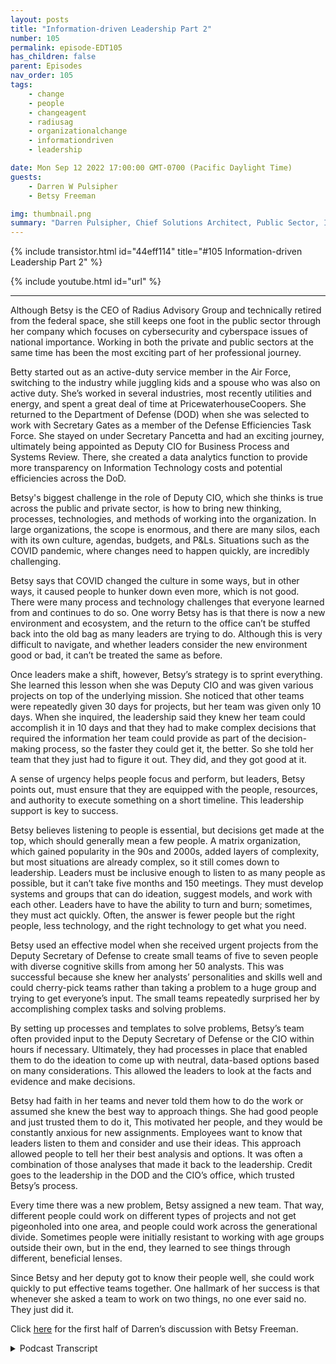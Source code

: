 ```yaml
---
layout: posts
title: "Information-driven Leadership Part 2"
number: 105
permalink: episode-EDT105
has_children: false
parent: Episodes
nav_order: 105
tags:
    - change
    - people
    - changeagent
    - radiusag
    - organizationalchange
    - informationdriven
    - leadership

date: Mon Sep 12 2022 17:00:00 GMT-0700 (Pacific Daylight Time)
guests:
    - Darren W Pulsipher
    - Betsy Freeman

img: thumbnail.png
summary: "Darren Pulsipher, Chief Solutions Architect, Public Sector, Intel continues his talk with Betsy Freeman, CEO of Radius Advisory Group, about her experience as an information-driven leader in the public and private sectors. Part two of two."
---
```


{% include transistor.html id="44eff114" title="#105 Information-driven Leadership Part 2" %}

{% include youtube.html id="url" %}

---

Although Betsy is the CEO of Radius Advisory Group and technically retired from the federal space, she still keeps one foot in the public sector through her company which focuses on cybersecurity and cyberspace issues of national importance. Working in both the private and public sectors at the same time has been the most exciting part of her professional journey.

Betty started out as an active-duty service member in the Air Force, switching to the industry while juggling kids and a spouse who was also on active duty. She’s worked in several industries, most recently utilities and energy, and spent a great deal of time at PricewaterhouseCoopers. She returned to the Department of Defense (DOD) when she was selected to work with Secretary Gates as a member of the Defense Efficiencies Task Force.  She stayed on under Secretary Pancetta and had an exciting journey, ultimately being appointed as Deputy CIO for Business Process and Systems Review. There, she created a data analytics function to provide more transparency on Information Technology costs and potential efficiencies across the DoD.

Betsy's biggest challenge in the role of Deputy CIO, which she thinks is true across the public and private sector, is how to bring new thinking, processes, technologies, and methods of working into the organization. In large organizations, the scope is enormous, and there are many silos, each with its own culture, agendas, budgets, and P&Ls. Situations such as the COVID pandemic, where changes need to happen quickly, are incredibly challenging.

Betsy says that COVID changed the culture in some ways, but in other ways, it caused people to hunker down even more, which is not good. There were many process and technology challenges that everyone learned from and continues to do so. One worry Betsy has is that there is now a new environment and ecosystem, and the return to the office can’t be stuffed back into the old bag as many leaders are trying to do. Although this is very difficult to navigate, and whether leaders consider the new environment good or bad, it can’t be treated the same as before.

Once leaders make a shift, however, Betsy’s strategy is to sprint everything. She learned this lesson when she was Deputy CIO and was given various projects on top of the underlying mission. She noticed that other teams were repeatedly given 30 days for projects, but her team was given only 10 days. When she inquired, the leadership said they knew her team could accomplish it in 10 days and that they had to make complex decisions that required the information her team could provide as part of the decision-making process, so the faster they could get it, the better. So she told her team that they just had to figure it out. They did, and they got good at it.

A sense of urgency helps people focus and perform, but leaders, Betsy points out, must ensure that they are equipped with the people, resources, and authority to execute something on a short timeline. This leadership support is key to success.

Betsy believes listening to people is essential, but decisions get made at the top, which should generally mean a few people. A matrix organization, which gained popularity in the 90s and 2000s, added layers of complexity, but most situations are already complex, so it still comes down to leadership. Leaders must be inclusive enough to listen to as many people as possible, but it can’t take five months and 150 meetings. They must develop systems and groups that can do ideation, suggest models, and work with each other. Leaders have to have the ability to turn and burn; sometimes, they must act quickly. Often, the answer is fewer people but the right people, less technology, and the right technology to get what you need.

Betsy used an effective model when she received urgent projects from the Deputy Secretary of Defense to create small teams of five to seven people with diverse cognitive skills from among her 50 analysts. This was successful because she knew her analysts’ personalities and skills well and could cherry-pick teams rather than taking a problem to a huge group and trying to get everyone’s input. The small teams repeatedly surprised her by accomplishing complex tasks and solving problems.

By setting up processes and templates to solve problems, Betsy’s team often provided input to the Deputy Secretary of Defense or the CIO within hours if necessary. Ultimately, they had processes in place that enabled them to do the ideation to come up with neutral, data-based options based on many considerations. This allowed the leaders to look at the facts and evidence and make decisions.

Betsy had faith in her teams and never told them how to do the work or assumed she knew the best way to approach things. She had good people and just trusted them to do it, This motivated her people, and they would be constantly anxious for new assignments. Employees want to know that leaders listen to them and consider and use their ideas. This approach allowed people to tell her their best analysis and options. It was often a combination of those analyses that made it back to the leadership. Credit goes to the leadership in the DOD and the CIO’s office, which trusted Betsy’s process.

Every time there was a new problem, Betsy assigned a new team. That way, different people could work on different types of projects and not get pigeonholed into one area, and people could work across the generational divide. Sometimes people were initially resistant to working with age groups outside their own, but in the end, they learned to see things through different, beneficial lenses.

Since Betsy and her deputy got to know their people well, she could work quickly to put effective teams together. One hallmark of her success is that whenever she asked a team to work on two things, no one ever said no. They just did it.

Click [here](episode-EDT104) for the first half of Darren’s discussion with Betsy Freeman. 


<details>
<summary> Podcast Transcript </summary>

<p>﻿1</p>
<p>Hello, thisis Darren Pulsipher, chief solutionarchitect of public sector at Intel.</p>
<p>And welcome to Embracing</p>
<p>Digital Transformation,where we investigate effective change,leveragingpeople, process and technology.</p>
<p>On today's episode, Information</p>
<p>Driven Leadership Parttwo with Betsy Freeman.</p>
<p>Tell me, tell me some of the thingsthat didn't work out for youor that you went down one route.</p>
<p>You go, wow, that wasthat didn't quite work out.</p>
<p>Did you have any experience like that?</p>
<p>I had a lot of that.</p>
<p>And and I will tell you,my my leadership experienceis that I'm still in the learning mode.</p>
<p>I think I unfortunately,</p>
<p>I don't think I'll ever mature enough.</p>
<p>I'll be in the learning mode for forever.</p>
<p>I'll give credit to being ableto survive the mistakes.</p>
<p>And there were manybecause we had no guardrails,we just kind of put two bumpers in placeand we started driving the cardown the highwayat a very high rate of speed.</p>
<p>And we dropped awe dropped a Porsche engineinto a VW body.</p>
<p>Okay.</p>
<p>So we were we were not at allwhere we thought we would bewhen we started this.</p>
<p>But the credit goes really to my team whowho did a lot of work and learned with meabout taking hits when you were wrong.</p>
<p>I went in with the premisethat if we failedat something, it wasn't going to bethe end of what we were going to do.</p>
<p>And people were, of course,very worried about that.</p>
<p>Right.</p>
<p>And so we kind of hadthis instant reaction when we started out,geez, I don't want to tell herif we couldn't get itor if we did it wrong,and now we've got to go back and do it.</p>
<p>And we can't make the ten days.</p>
<p>And so they just didn't want to.</p>
<p>So I just kind of got rid of that.</p>
<p>Darren And I got rid of it because notbecause I had some great leadership skill,but because the environmentin which I was inwhich my leadership allowed us to beand allowed us to rest, they enabled that.</p>
<p>I got myselfchewed out by some very high level peopleat the Pentagonon the evening and oftentimesin front of of my my entire team,</p>
<p>I used to take my entire team inwhoever was on an analyst groupto do a particular problem.</p>
<p>We went into briefing to the CIO beforeit went to the deputy secretaryor the secretary,and it always madeeverybody in the front office very madbecause I took 35 people in there.</p>
<p>Right, because I put everybodythat did anything, any support,any whatever,and not just the core team, right?</p>
<p>Because we were all involvedin all of the work.</p>
<p>It's all success or failureand we're all in it together.</p>
<p>And but they would see meget chewed out badlyknowing how much we did.</p>
<p>And what I figured outvery quickly is I couldn't blink.</p>
<p>I just took it and said, You're right,we should have done it this way.</p>
<p>I didn't offer an excuse.</p>
<p>I didn't defend myself.</p>
<p>I just took it and said, You know what?</p>
<p>We didn't get it right.</p>
<p>We'll go back and we will get it right.</p>
<p>And we'd go backand they'd all be apologizing.</p>
<p>And I'd say,</p>
<p>No, you didn't do anything wrong.</p>
<p>We just missed the mark,so let's just keep going.</p>
<p>And they're like,</p>
<p>Okay, so we just went back at itand then we learned something even better.</p>
<p>And so Betsy, that's an incredible lessonthat you taughtyour staff that brilliant.</p>
<p>Right?</p>
<p>Because a lot of times when you go inand you get railed,then you have to come back inthrough your own filters, figure outhow you're going to communicateto the team that we missed the mark.</p>
<p>Instead, they got to heardirectly from the customer.</p>
<p>That's right.</p>
<p>And again, to credit the leadership there,</p>
<p>I had the agreement with the CIOand the principal deputythat if we ever did screw something up,which,like I said,we did on on a number of occasions,that if they were going toif they were going to correct me there,</p>
<p>I didn't I didn't care thatthey corrected me in front of the team,but I wanted them to correct meas the leader and not the team.</p>
<p>And to the creditof both of those leaders,they made a point of just chewingthe living daylights out of me.</p>
<p>And then in the next breath,they would say, and team,you did every thingyou were supposed to do.</p>
<p>Here we see the level of analysis.</p>
<p>We see the level of this, whatever. Right.</p>
<p>And so it didn't</p>
<p>I was worried the first time that happenedit was going to be about the leadersfailure.</p>
<p>It wasn't.</p>
<p>The team saw it and they internalizedand they went, if she failed, we failed.</p>
<p>Right.</p>
<p>And I said, well, you know,so we fell together.</p>
<p>We went togetherand we just kind of went on.</p>
<p>It just went, What.</p>
<p>Are you going to write a book? Betsy?</p>
<p>You need to write a book about this stuff.</p>
<p>Yeah, I seriously, I've never met a leaderthat ever did that.</p>
<p>Like I say, it was only because</p>
<p>I was in an environmentwith leaders above methat allowed me to do that, allowed.</p>
<p>It to happen.</p>
<p>I think it's</p>
<p>I think it's a brilliant techniquebecause theyyour team gets to see you as the leader.</p>
<p>I am responsible. Right?</p>
<p>If we didn't hit it as a team,that's my fault.</p>
<p>Well, it is ultimately.</p>
<p>No, ultimately.</p>
<p>And ultimately,you're the one that's accountable.</p>
<p>I think it goes back to the thread</p>
<p>I keep coming back to.</p>
<p>And that's the thing on leadershipbecause at the end of the day,if you're not down in it enough to knowand I get it, you know,organizations are big and they're complexand I only had a team of 50 people there.</p>
<p>But at the end of the day,the outreach that we did from there acrossall of the Department of Defense,it there has to besome ability to take yourselfand put yourself into wherepeople are thinking through those issuesif you want to understand themas the leader.</p>
<p>And it does make you accessible,you have to be accessible.</p>
<p>You have to be accountableand responsible.</p>
<p>And they have to see you be accountable.</p>
<p>Right.</p>
<p>Because if you want themto be accountable, responsible,they got to see you do it.</p>
<p>Yeah.</p>
<p>And if you do it,if they don't see you do it,they have no incentiveand no reason to do it themselves.</p>
<p>They really don't in my personal things.</p>
<p>That that that's pretty,pretty incredible.</p>
<p>All right. That's it.</p>
<p>Let's shift gears a little bit.</p>
<p>Tell me aboutone of your biggest successesthat you just went.</p>
<p>Maybe that was awesome.</p>
<p>You know what I mean?</p>
<p>Something just went so well that you werethat you sit back and you go,the team was firing on all cylinders.</p>
<p>We knocked it out of the park.</p>
<p>We made a huge difference.</p>
<p>What made it happenand how did that happen for you?</p>
<p>So let's see.</p>
<p>I don't want to get I don't wantto get too lengthy here on you, but</p>
<p>I think the last question you gave meis related to this question.</p>
<p>What were the thingsthat were the toughest? Right.</p>
<p>Because we had a lot of places wherewe tried to do things that it didn't work.</p>
<p>People didn't want to work with us.</p>
<p>We didn't have enough datato actually do a good analysis.</p>
<p>We didn't have the right peopleand we had to get it figured out right.</p>
<p>All of those things come into play.</p>
<p>The flip side of that coin is, is,is just is just those same thingswhere we had all of the right thingsto put some things together.</p>
<p>And I guess the thingthat stands out in my head maybethe biggest actually Russ says thethe earlydevelopment of what nowthe department is usingto audit their financials for Congress.</p>
<p>We were in a subcommittee meetingto a committeethat we'd been appointed to,and on that particular occasion,</p>
<p>I took my deputy and one of the analystswith me because they wanted to hearwhat was going on in the meetings.</p>
<p>And we were doing some review across thethe at the top of the,the OSD, the Office of Secretary Defenseand the the major undersecretariesareas there to find some efficienciesand look at the accuracy of some databecause we needed to find some moneythat we didn't have.</p>
<p>And we knew that it'sthere's it's hidden in there, right?</p>
<p>It's wasted.</p>
<p>It's duplicative, duplicative, whatever.</p>
<p>And we had been in this this,you know, series of meetingsfor like four months.</p>
<p>And I took these guys on this occasionand we finally kind ofgot down to brass tackswhere the senior leader in the controllersaid, you know, we just have to havesomebody that can do this analysisand we're just not getting there.</p>
<p>You know,we're not coming to where we need to be.</p>
<p>And I saw my deputy's eyesjust get really big and you kind ofgave me this, don't do it. Look right.</p>
<p>And, you know, I knew looking around thetable that we could do it.</p>
<p>And so</p>
<p>I stuck my footin it, much to his chagrin, and just said,you know what, just let uslet us take a crack at this right.</p>
<p>And so the CEOs office was the last placeyou would go for that kind of support.</p>
<p>But we did it.</p>
<p>We took what we thoughtwas going to be anotherfour or five weeks, and we turned itinto actually another four or five months.</p>
<p>But we came up witha very large data analysis capabilitywhich help people to understandthat when you collectdata, you'll know this in the business,that you're in,and everybodythat deals with data gets this.</p>
<p>If you're if you're collecting datafrom many diverse sources, right.</p>
<p>It everybody says they'rethey're measuring apples and oranges,but actually, it's it comes back as applesand pineapples and pomegranates.</p>
<p>And you may have a couple of monkeysand a few dogs in there.</p>
<p>Right.</p>
<p>And everybodysays, here's here's our personnel numbers.</p>
<p>But because they're all, youknow, required in a different wayand the standards are different,you can't create a baselinein which you canyou can actually operate from.</p>
<p>So wedid a lot of work to actually do that.</p>
<p>We found and tested an analyticand automated capability,which is the precursorto what they're using in the DOD nowand belongs to another commercial entity.</p>
<p>But it was one of those things that well,when we got done,we sat back and we we said,we can't believe we did that.</p>
<p>And so we were very excited about it.</p>
<p>In the end,the a lot of the work that we did,there was a great handful of projectsthat we did the initial analysis onand said, Hey, the department's got to gokeep going with thisbecause there's more to be done.</p>
<p>And this can not only save money,it can save lives.</p>
<p>It's the right thing to dofor the department and for the nation.</p>
<p>And many of those ideaswent to the Defense Innovation Unitand kept and kept going and still live on.</p>
<p>And so for those things,we had an opportunity to see the field.</p>
<p>And when you deal with large organizationslike the DODor any large corporate organization,because of all the issues with,you know, resources and peopleand leadership and money and culture,you you have to make advancementsand transformation over time.</p>
<p>And we were just happy to have beenat the right place at the right timewith the right set of leadersthat enabled us to do a missionwhere we had some latitude.</p>
<p>And, you know, we we we just said, let'sjust go give it the best shot we got.</p>
<p>And if we get it, we get it.</p>
<p>And we had a lot of pushbackalong the way, but several othermilitary services still use the basisfor that analysis and what they doand how they now manage their fundingand their resources on things.</p>
<p>And so they can give a much more accuratepicture of whatthey're doing to their leadershipand to the Congress and everyone else.</p>
<p>So I think if you went backand you asked everybody therethat was a big and defining moment for usbecause wewe worked very hard on it and even weweren't sure we could do it at the start.</p>
<p>But wewe ended up doing something we neverknow.</p>
<p>You just product another interesting thingthat I see and great leadersand it's risk taking youyou could have sat on your hands that day.</p>
<p>And my deputy wished I had.</p>
<p>Yeah. But.</p>
<p>But you didn't because you kneweven that was risky, right?</p>
<p>Because it's big exposure.</p>
<p>You knew you can make a difference.</p>
<p>It is big exposure.</p>
<p>But again, you know,it comes back to the fact that I knew thatif I tried it and we couldn't do it,my leaders would have my back.</p>
<p>But what's the opposite to that, Darren?</p>
<p>I mean, you know, when you'rein those situations, you can sit thereand you can say, okay,then nobody can do it.</p>
<p>And that can never be the answer.</p>
<p>The answer can never be,</p>
<p>Hey, there's nobody that can take it on.</p>
<p>And it is a matter of it is a risk thing,it's a risk management thing.</p>
<p>And you do have to manage whatyou do when you take a risk.</p>
<p>But if you nevertake the risk, then how will you knowif you can ever innovate anything?</p>
<p>Like I said when we did it,</p>
<p>I have to tell you, that nightwhen I went home, I think I hadtwo glasses of wine and said, okay,now I know.</p>
<p>I said, we should do thisand I'm confident we can do it.</p>
<p>Do I know how we're going to do it or whatwe're going to do? No.</p>
<p>And so that was a little chilling to me.</p>
<p>Well, it's interesting, Betsy,because you took out you take a riskand then you went and did it.</p>
<p>And I like what you said here, because Idon't think you realize something.</p>
<p>A lot of people that were thatthat were in your shoes or would have beenin your shoes would have said, no,</p>
<p>I just don't think it can be done.</p>
<p>And you said, no, you you'rethe type of person if something's on fire,you go there to help.</p>
<p>You don't run away.</p>
<p>I can tell you look at look at allof the problems we're facing today, Daryn.</p>
<p>This is about this is about strategic,strategic insight.</p>
<p>Right.</p>
<p>If you don't try something,you will never know.</p>
<p>And we have so many difficult problemsthat if everybody says it's too hard,how do we get tothe next gen of nuclear energy?</p>
<p>How do we get to, you know,electric vehicles and charging stationsthat are secure for cars?</p>
<p>Right.</p>
<p>How do we get to all these other thingsif we don't try?</p>
<p>The reason we don't tryis because we're afraid to fail.</p>
<p>What I learned in that experienceis if I fail, I fail.</p>
<p>If you want to fire me, fire me.</p>
<p>There was more than once where I went inand I was so frustrated I would, you know,set my card that got me into the Pentagonand I'd lay it out on the CEO'sdesk and say, okay, I'm just done.</p>
<p>Okay,just just go ahead and I'm done, right?</p>
<p>And he'd say,</p>
<p>Pick that up, put it on, go home,drink another glass of wine tonightand I'll see you tomorrow morning.</p>
<p>Right.</p>
<p>And so he was very good about that.</p>
<p>And sobut like I say, I think you you know,my premise with the team was alwaysand they know I said two common things.</p>
<p>I always said is figure it out,go figure it out.</p>
<p>Whatever it is, go figure it out.</p>
<p>And the otherwas make them tell, you know.</p>
<p>Oh, and let's.</p>
<p>Make them tell. You know.</p>
<p>Can can you elaboratea little bit more on that?</p>
<p>Because I think</p>
<p>I know where you're headed.</p>
<p>They're going to want to make sureeveryone understands.</p>
<p>So the answer what you just brought upis that it's easier just to say no.</p>
<p>Yeah, right.</p>
<p>Yeah. Well,and that's what everybody does.</p>
<p>It's just. No, because it's too hard.</p>
<p>Well, what,what an analyst has to be able to doand a strategist has to be ableto successfully do,is to make a business case so strongabout the impact of what will happenif you succeedthat and provide all the dataand information about what's the cost,what's the timeline, what's the risk.</p>
<p>All of those things.</p>
<p>And with fact based evidence not, hey,</p>
<p>I'm going to gut check this, right?</p>
<p>So you can prove the mathand everything else.</p>
<p>But when you can do that,then you can take it in.</p>
<p>And I don't care what leaderyou put it in front of,this is why options are goodand not just recommendations.</p>
<p>You know, you give somebodythat's at the top of an organizationand most often you can lay out the optionsand you don't have to indicatewhat should happen because they look at itand they go, Duh,</p>
<p>I didn't know this rightor I didn't see this,or there's a piece of informationthat I didn't have that I wasn't aware of,and that makes a difference.</p>
<p>And they can make a good choice, right?</p>
<p>And so every time we wanted to godo something and we knew that it probablywas not going to fly on first,first blush, my advice,everybody was, you know, build thebusiness case, make them tell, you know,and if you really builda good business case and you cancommunicate it quickly and effectivelyand with the single sheet of paperleaders, public or private,have a hard time telling, you know,because it makes so much sense.</p>
<p>And it's within the mission, it'swithin the scope of the business.</p>
<p>It works for the operation.</p>
<p>It supports the customers.</p>
<p>It's secure.</p>
<p>Why would you not do it right?</p>
<p>Yeah. No, no, I hear you.</p>
<p>So, Betsy, this has been in credible.</p>
<p>Every time I talk to you,</p>
<p>I learn so much more so than</p>
<p>I do.</p>
<p>I'm like.</p>
<p>And I wish. I wish I worked for you.</p>
<p>I wish I had that opportunityto work for you at some time,because I would have learned so muchfrom just your justyour experienceand your your attitude towards leadership.</p>
<p>I think it's wonderful.</p>
<p>Well, I think if there is a bottom lineto leadership these days, it'sit runs through the thread of everything.</p>
<p>And the leader is the linchpin.</p>
<p>If you if you got to figure out how to hittransformation, if you got to figure outwhere you're going with technology,if you got to figure out anythingabout your organization, my challenge toeverybody is go back and reviewand redefine leadership development,because at every point inthe organization these days,it doesn't matter where you go.</p>
<p>I hear the challenge from leadersat every level.</p>
<p>We just don't have enough leaders.</p>
<p>They don't know how to do these things.</p>
<p>They aren't opento these types of suggestions.</p>
<p>They aren't this, thatand the other thing.</p>
<p>And it's because we're working with withcareer development systemsand performance management systemsand leadership developmentthat are all siloed in their own waysinstead of integrated.</p>
<p>And we have to start to develop leaderswho can ask the technology questionsthat we couldn't answer before.</p>
<p>We don't have technology leaders.</p>
<p>We don't have any kind of leaderthat has grown upso much in an information worldthat we're challenge with nowand learning those thingsand teaching peoplethose things about data analytics andthe use of AI and all of the other pieces.</p>
<p>It's not just technology, right?</p>
<p>Those things are essentialto how well our companieswill perform, how our securitywill perform going forward.</p>
<p>And so I would say if there's one lesson</p>
<p>I've learned is that you got to reviewand redefine how you developyour leaders don't just stuffthe new scenarios into the old bagbecause the old bag is gone.</p>
<p>It's not about color in outside the boxanymore because the boxes are long gone.</p>
<p>Yeah. It's not a box anymore, is it?</p>
<p>There's not a box anymore.</p>
<p>There's an ecosystem now and it's a lotbigger and it continues to turn.</p>
<p>It doesn't just sit still like the box.</p>
<p>Yeah.</p>
<p>Thank you so much for having me, Darren.</p>
<p>I really appreciate the opportunity.</p>
<p>I always enjoy talking with, you.</p>
<p>Know, this I like I said before,thanks, Betsy, for coming on.</p>
<p>We most definitely will haveto have you come back again.</p>
<p>And forthose of you that want to hear morefrom Betsy, where you can contact Patsy,she's got a consulting companyout of Michigan.</p>
<p>You can always visit her in Hollandbecause it's wonderful in Holland.</p>
<p>And now Radiusradius ag right.</p>
<p>Radius advisory group.</p>
<p>We're at that radiusag.com.</p>
<p>Right. There you go. Thanks again, Betsy.</p>
<p>Thanks a lot, Darren.</p>
<p>Thank you for listeningto Embracing Digital Transformation today.</p>
<p>If you enjoyed our podcast,give it five stars on your favoritepodcasting site or YouTube channel.</p>
<p>You can find out more informationabout embracing digital transformationand embracingdigital.org until next time.</p>
<p>Go out and do something wonderful.</p>

</details>

